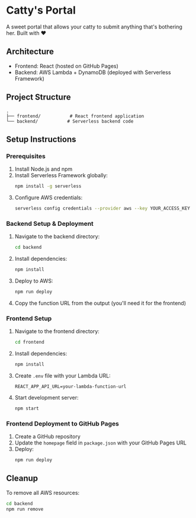 # Catty's Portal

A sweet portal that allows your catty to submit anything that's bothering her. Built with ❤️

## Architecture
- Frontend: React (hosted on GitHub Pages)
- Backend: AWS Lambda + DynamoDB (deployed with Serverless Framework)

## Project Structure
```
.
├── frontend/           # React frontend application
└── backend/           # Serverless backend code
```

## Setup Instructions

### Prerequisites
1. Install Node.js and npm
2. Install Serverless Framework globally:
   ```bash
   npm install -g serverless
   ```
3. Configure AWS credentials:
   ```bash
   serverless config credentials --provider aws --key YOUR_ACCESS_KEY --secret YOUR_SECRET_KEY
   ```

### Backend Setup & Deployment
1. Navigate to the backend directory:
   ```bash
   cd backend
   ```
2. Install dependencies:
   ```bash
   npm install
   ```
3. Deploy to AWS:
   ```bash
   npm run deploy
   ```
4. Copy the function URL from the output (you'll need it for the frontend)

### Frontend Setup
1. Navigate to the frontend directory:
   ```bash
   cd frontend
   ```
2. Install dependencies:
   ```bash
   npm install
   ```
3. Create `.env` file with your Lambda URL:
   ```
   REACT_APP_API_URL=your-lambda-function-url
   ```
4. Start development server:
   ```bash
   npm start
   ```

### Frontend Deployment to GitHub Pages
1. Create a GitHub repository
2. Update the `homepage` field in `package.json` with your GitHub Pages URL
3. Deploy:
   ```bash
   npm run deploy
   ```

## Cleanup
To remove all AWS resources:
```bash
cd backend
npm run remove
```
